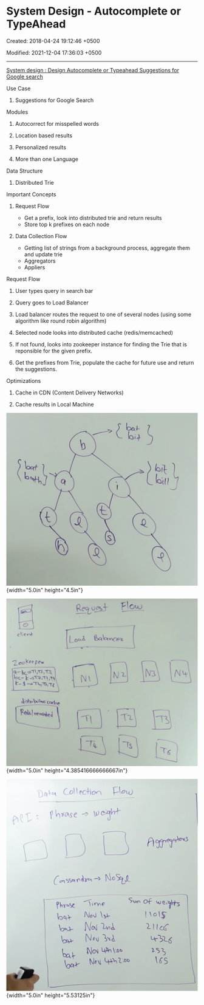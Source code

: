 # System Design - Autocomplete or TypeAhead

Created: 2018-04-24 19:12:46 +0500

Modified: 2021-12-04 17:36:03 +0500

---

[System design : Design Autocomplete or Typeahead Suggestions for Google search](https://www.youtube.com/watch?v=us0qySiUsGU)



Use Case

1.  Suggestions for Google Search



Modules

1.  Autocorrect for misspelled words

2.  Location based results

3.  Personalized results

4.  More than one Language



Data Structure

1.  Distributed Trie



Important Concepts

1.  Request Flow
    -   Get a prefix, look into distributed trie and return results
    -   Store top k prefixes on each node

2.  Data Collection Flow
    -   Getting list of strings from a background process, aggregate them and update trie
    -   Aggregators
    -   Appliers



Request Flow

1.  User types query in search bar

2.  Query goes to Load Balancer

3.  Load balancer routes the request to one of several nodes (using some algorithm like round robin algorithm)

4.  Selected node looks into distributed cache (redis/memcached)

5.  If not found, looks into zookeeper instance for finding the Trie that is reponsible for the given prefix.

6.  Get the prefixes from Trie, populate the cache for future use and return the suggestions.



Optimizations

1.  Cache in CDN (Content Delivery Networks)

2.  Cache results in Local Machine



![ii9 ](media/System-Design---Autocomplete-or-TypeAhead-image1.png){width="5.0in" height="4.5in"}



![DO 0 ](media/System-Design---Autocomplete-or-TypeAhead-image2.png){width="5.0in" height="4.385416666666667in"}



![Neo プ ャ ](media/System-Design---Autocomplete-or-TypeAhead-image3.png){width="5.0in" height="5.53125in"}




